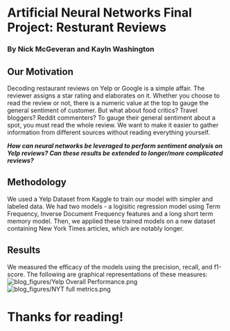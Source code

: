 # Artificial Neural Networks Final Project: Resturant Reviews
### By Nick McGeveran and Kayln Washington

## Our Motivation
Decoding restaurant reviews on Yelp or Google is a simple affair. The reviewer assigns a star rating and elaborates on it. Whether you choose to read the review or not, there is a numeric value at the top to gauge the general sentiment of customer. 
But what about food critics? Travel bloggers? Reddit commenters?
To gauge their general sentiment about a spot, you must read the whole review. We want to make it easier to gather information from different sources without reading everything yourself. 

***How can neural networks be leveraged to perform sentiment analysis on Yelp reviews? Can these results be extended to longer/more complicated reviews?***

## Methodology
We used a Yelp Dataset from Kaggle to train our model with simpler and labeled data. We had two models - a logisitic regression model using Term Frequency, Inverse Document Frequency features and a long short term memory model. Then, we applied these trained models on a new dataset containing New York Times articles, which are notably longer.

## Results
We measured the efficacy of the models using the precision, recall, and f1-score. The following are graphical representations of these measures:
![blog_figures/Yelp Overall Performance.png](https://github.com/kaywashington/annyelp/blob/main/Graphical_Representations.ipynb)
![blog_figures/NYT full metrics.png](https://github.com/kaywashington/annyelp/blob/main/Graphical_Representations.ipynb)

# Thanks for reading!

